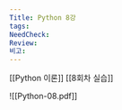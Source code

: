 ```yaml
---
Title: Python 8강
tags: 
NeedCheck: 
Review: 
비고:
---
```

[[Python 이론]]
[[8회차 실습]]

![[Python-08.pdf]]